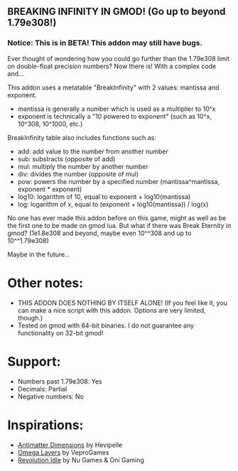 ## BREAKING INFINITY IN GMOD! (Go up to beyond 1.79e308!)
### Notice: This is in BETA! This addon may still have bugs.

Ever thought of wondering how you could go further than the 1.79e308 limit on double-float precision numbers? Now there is! With a complex code and...


This addon uses a metatable "BreakInfinity" with 2 values: mantissa and exponent.
- mantissa is generally a number which is used as a multiplier to 10^x
- exponent is technically a "10 powered to exponent" (such as 10^x, 10^308, 10^1000, etc.)


BreakInfinity table also includes functions such as:
- add: add value to the number from another number
- sub: substracts (opposite of add)
- mul: multiply the number by another number
- div: divides the number (opposite of mul)
- pow: powers the number by a specified number (mantissa^mantissa, exponent * exponent)
- log10: logarithm of 10, equal to exponent + log10(mantissa)
- log: logarithm of x, equal to (exponent + log10(mantissa)) / log(x)




No one has ever made this addon before on this game, might as well as be the first one to be made on gmod lua.
But what if there was Break Eternity in gmod? (1e1.8e308 and beyond, maybe even 10^^308 and up to 10^^1.79e308)

Maybe in the future...

# Other notes:
- THIS ADDON DOES NOTHING BY ITSELF ALONE! (If you feel like it, you can make a nice script with this addon. Options are very limited, though.)
- Tested on gmod with 64-bit binaries. I do not guarantee any functionality on 32-bit gmod!


# Support:
- Numbers past 1.79e308: Yes
- Decimals: Partial
- Negative numbers: No


# Inspirations:
- [Antimatter Dimensions](https://ivark.github.io/AntimatterDimensions) by Hevipelle
- [Omega Layers](https://veprogames.github.io/omega-layers) by VeproGames
- [Revolution Idle](https://store.steampowered.com/app/2763740/Revolution_Idle) by Nu Games & Oni Gaming
